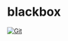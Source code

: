 # blackbox

[![Git](https://app.soluble.cloud/api/v1/public/badges/edcbee8c-8e38-4f3f-98bc-5f890077399c.svg?orgId=451115019187)](https://app.soluble.cloud/repos/details/github.com/michaelneale/blackbox?orgId=451115019187)  


